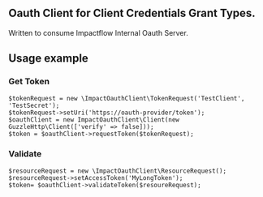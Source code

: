 ## Oauth Client for Client Credentials Grant Types.  
Written to consume Impactflow Internal Oauth Server.

## Usage example

### Get Token
```
$tokenRequest = new \ImpactOauthClient\TokenRequest('TestClient', 'TestSecret');
$tokenRequest->setUri('https://oauth-provider/token');
$oauthClient = new ImpactOauthClient\Client(new GuzzleHttp\Client(['verify' => false]));
$token = $oauthClient->requestToken($tokenRequest);
```
### Validate
```
$resourceRequest = new \ImpactOauthClient\ResourceRequest();
$resourceRequest->setAccessToken('MyLongToken');
$token= $oauthClient->validateToken($resoureRequest);
```
